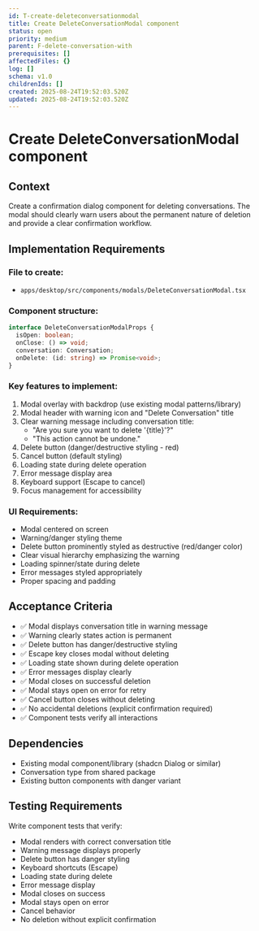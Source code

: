 ```yaml
---
id: T-create-deleteconversationmodal
title: Create DeleteConversationModal component
status: open
priority: medium
parent: F-delete-conversation-with
prerequisites: []
affectedFiles: {}
log: []
schema: v1.0
childrenIds: []
created: 2025-08-24T19:52:03.520Z
updated: 2025-08-24T19:52:03.520Z
---
```


# Create DeleteConversationModal component

## Context

Create a confirmation dialog component for deleting conversations. The modal should clearly warn users about the permanent nature of deletion and provide a clear confirmation workflow.

## Implementation Requirements

### File to create:

- `apps/desktop/src/components/modals/DeleteConversationModal.tsx`

### Component structure:

```typescript
interface DeleteConversationModalProps {
  isOpen: boolean;
  onClose: () => void;
  conversation: Conversation;
  onDelete: (id: string) => Promise<void>;
}
```

### Key features to implement:

1. Modal overlay with backdrop (use existing modal patterns/library)
2. Modal header with warning icon and "Delete Conversation" title
3. Clear warning message including conversation title:
   - "Are you sure you want to delete '{title}'?"
   - "This action cannot be undone."
4. Delete button (danger/destructive styling - red)
5. Cancel button (default styling)
6. Loading state during delete operation
7. Error message display area
8. Keyboard support (Escape to cancel)
9. Focus management for accessibility

### UI Requirements:

- Modal centered on screen
- Warning/danger styling theme
- Delete button prominently styled as destructive (red/danger color)
- Clear visual hierarchy emphasizing the warning
- Loading spinner/state during delete
- Error messages styled appropriately
- Proper spacing and padding

## Acceptance Criteria

- ✅ Modal displays conversation title in warning message
- ✅ Warning clearly states action is permanent
- ✅ Delete button has danger/destructive styling
- ✅ Escape key closes modal without deleting
- ✅ Loading state shown during delete operation
- ✅ Error messages display clearly
- ✅ Modal closes on successful deletion
- ✅ Modal stays open on error for retry
- ✅ Cancel button closes without deleting
- ✅ No accidental deletions (explicit confirmation required)
- ✅ Component tests verify all interactions

## Dependencies

- Existing modal component/library (shadcn Dialog or similar)
- Conversation type from shared package
- Existing button components with danger variant

## Testing Requirements

Write component tests that verify:

- Modal renders with correct conversation title
- Warning message displays properly
- Delete button has danger styling
- Keyboard shortcuts (Escape)
- Loading state during delete
- Error message display
- Modal closes on success
- Modal stays open on error
- Cancel behavior
- No deletion without explicit confirmation
